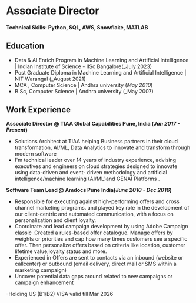 # Associate Director 

#### Technical Skills: Python, SQL, AWS, Snowflake, MATLAB

## Education
- Data & AI Enrich Program in Machine Learning and Artificial Intelligence | Indian Institute of Science - IISc	Bangalore(_July 2023)				       		
- Post Graduate Diploma in Machine Learning and Artificial Intelligence | NIT Warangal (_August 2021)
- MCA , Computer Science | Andhra university (_May 2010_)			        		
- B.Sc, Computer Science | Andhra university (_May 2007)

## Work Experience
**Associate Director @ TIAA Global Capabilities Pune, India (_Jan 2017 - Present_)**
- Solutions Architect at TIAA helping Business partners in their cloud transformation, AI/ML, Data Analytics to innovate and transform through modern software
- I'm technical leader over 14 years of industry experience, advising executives and engineers on cloud strategies designed to innovate using data-driven and event- 
  driven methodology and artificial intelligence/machine learning (AI/ML)and GENAI Platforms .

**Software Team Lead @ Amdocs Pune India(_June 2010 - Dec 2016_)**
- Responsible for executing against high-performing offers and cross channel marketing programs. and played key role in the development of our client-centric and 
  automated communication, with a focus on personalization and client loyalty.
- Coordinate and lead campaign development by using Adobe Campaign classic .Created a rules-based offer catalogue. Manage offers by weights or priorities and cap 
  how many times customers see a specific offer. Then,personalize offers based on criteria like location, customer lifetime value,loyalty status and more.
- Experienced in Offers are sent to contacts via an inbound (website or callcenter) or outbound (email delivery, direct mail or SMS within a marketing campaign)
- Uncover potential data gaps around related to new campaigns or campaign enhancement

-Holding US (B1/B2) VISA valid till Mar 2026

